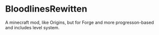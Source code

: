 # BloodlinesRewitten
A minecraft mod, like Origins, but for Forge and more progresson-based and includes level system. 
